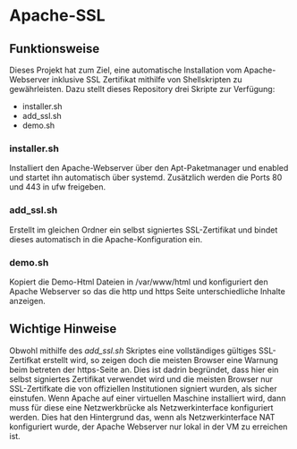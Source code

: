 # Apache-SSL
## Funktionsweise
Dieses Projekt hat zum Ziel, eine automatische Installation vom Apache-Webserver inklusive SSL Zertifikat mithilfe von Shellskripten zu gewährleisten.
Dazu stellt dieses Repository drei Skripte zur Verfügung:
* installer.sh
* add_ssl.sh
* demo.sh
### installer.sh
Installiert den Apache-Webserver über den Apt-Paketmanager und enabled und startet ihn automatisch über systemd. Zusätzlich werden die Ports
80 und 443 in ufw freigeben.
### add_ssl.sh
Erstellt im gleichen Ordner ein selbst signiertes SSL-Zertifikat und bindet dieses automatisch in die Apache-Konfiguration ein.
### demo.sh
Kopiert die Demo-Html Dateien in /var/www/html und konfiguriert den Apache Webserver so das die http und https Seite unterschiedliche Inhalte anzeigen.
## Wichtige Hinweise
Obwohl mithilfe des *add_ssl.sh* Skriptes eine vollständiges gültiges SSL-Zertifkat erstellt wird, so zeigen doch die meisten
Browser eine Warnung beim betreten der https-Seite an. Dies ist dadrin begründet, dass hier ein selbst signiertes Zertifikat verwendet wird
und die meisten Browser nur SSL-Zertifkate die von offiziellen Institutionen signiert wurden, als sicher einstufen.
Wenn Apache auf einer virtuellen Maschine installiert wird, dann muss für diese eine Netzwerkbrücke als Netzwerkinterface konfiguriert werden.
Dies hat den Hintergrund das, wenn als Netzwerkinterface NAT konfiguriert wurde, der Apache Webserver nur lokal in der VM zu erreichen ist.
